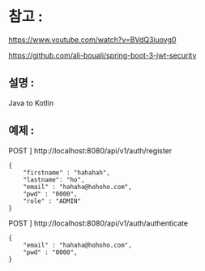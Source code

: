 # 참고 :

https://www.youtube.com/watch?v=BVdQ3iuovg0

https://github.com/ali-bouali/spring-boot-3-jwt-security


## 설명 :

Java to Kotlin

## 예제 :

POST ] http://localhost:8080/api/v1/auth/register
```
{
    "firstname" : "hahahah",
    "lastname": "ho",
    "email" : "hahaha@hohoho.com",
    "pwd" : "0000",
    "role" : "ADMIN"
} 
```

POST ] http://localhost:8080/api/v1/auth/authenticate
```
{
    "email" : "hahaha@hohoho.com",
    "pwd" : "0000",
} 
```